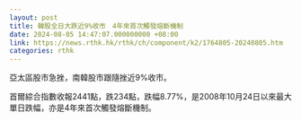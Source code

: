 ```yaml
---
layout: post
title: 韓股全日大跌近9%收市　4年來首次觸發熔斷機制
date: 2024-08-05 14:47:07.000000000 +08:00
link: https://news.rthk.hk/rthk/ch/component/k2/1764805-20240805.htm
categories: rthk
---
```


亞太區股市急挫，南韓股市跟隨挫近9%收市。

首爾綜合指數收報2441點，跌234點，跌幅8.77%，是2008年10月24日以來最大單日跌幅，亦是4年來首次觸發熔斷機制。
